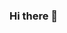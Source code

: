 ### Hi there 👋

<!--
**haeinoh/haeinoh** is a ✨ _special_ ✨ repository because its `README.md` (this file) appears on your GitHub profile.

Here are some ideas to get you started:

- 🔭 I’m currently working at HAE as an Application Engineer
- 🌱 I’m currently learning 
- 👯 I’m looking to collaborate on ...
- 🤔 I’m looking for help with ...
- 💬 Ask me about ...
- 📫 How to reach me: ...
- 😄 Pronouns: ...
- ⚡ Fun fact: ...


### Education
SSAFY (Samsung Software Academy for Youth) | 2018.12 - 2019.05
- Student

BACHELOR OF SCIENCE | MAY 2018 |CALIFORNIA STATE UNIVERSITY, CHICO
· Major: Computer Information System
· Minor: Business Administration
Projects
MOBILE APPLICATION | SIMPLE EXPENSE MANAGER | PERSONAL (SPRING 2018)
· Developed a Android mobile application
· Used Android studio (Java, xml)
· Used PHP and MySql to implement and manage database
SECURITY | STUDENT RESPONSE SYSTEM SECURITY ANALYSIS | TEAM (FALL 2017)
· Find out the possible vulnerabilities of iClicker
COMPILER DESIGN | PERSONAL (FALL 2017)
· Build an interpreter for a gaming language using the tools flex and bison
· Implemented in C++11 in linux (Ubuntu)
· Used vim editor, g++ compiler, and gdb
WEB PROGRAMMING PROJECT | BAGEL SHOP | PERSONAL (SPRING 2017)
· Developed a website in Python
· Used JavaScript, HTML, CSS, Django, Foundation 6
DATABASE PROJECT | FIRE DEPARTMENT REPAIR | TEAM (FALL 2016)
· Used MySql and PL/SQL to implement data
DATABASE PROJECT | JOB HOUND | TEAM (SPRING 2016)
· Used MySql and PL/SQL to implement data
Experience
PROGRAMMING AND ALGORITHM LAB TEACHING ASSISTANT | CSU CHICO | FEB 2018 - CURRENT
· Assists professor to help students with their assignment and projects
CUSTOMER SERVICE | GUARDIAN, IN KOREA | 06/2017 - 07/2017
· Role to explain and guide new systems (Interpark Healthcare) to consumers
· Helps to communicate between consumers and system developers
SEOUL CITY TOUR BUS GUIDE | SEOUL CITY TOUR BUS, IN KOREA | SUMMER 2015, 2016
· Sell tickets and guide to foreign tourists to downtown of Seoul
Page 2
Affiliation
· ECC Dean’s Honor List | Fall 2014, Spring 2015, Fall 2016, Spring 2018
· GPA Based Undergraduate Non-resident Fee Waiver | 2016 – 2018
· Upsilon Pi Epsilon, Honor Society for Computing and Information Disciplines | 10/2017 – 05/2018
· The Institute of Electrical and Electronics Engineers (IEEE) | 10/2018 - 05/2018

-->
